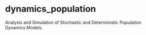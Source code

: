 # dynamics_population
Analysis and Simulation of Stochastic  and Deterministic Population Dynamics Models.
